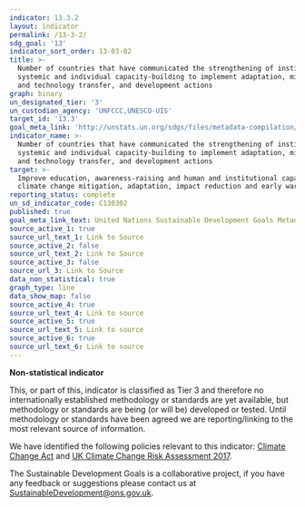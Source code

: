```yaml
---
indicator: 13.3.2
layout: indicator
permalink: /13-3-2/
sdg_goal: '13'
indicator_sort_order: 13-03-02
title: >-
  Number of countries that have communicated the strengthening of institutional,
  systemic and individual capacity-building to implement adaptation, mitigation
  and technology transfer, and development actions
graph: binary
un_designated_tier: '3'
un_custodian_agency: 'UNFCCC,UNESCO-UIS'
target_id: '13.3'
goal_meta_link: 'http://unstats.un.org/sdgs/files/metadata-compilation/Metadata-Goal-13.pdf'
indicator_name: >-
  Number of countries that have communicated the strengthening of institutional,
  systemic and individual capacity-building to implement adaptation, mitigation
  and technology transfer, and development actions
target: >-
  Improve education, awareness-raising and human and institutional capacity on
  climate change mitigation, adaptation, impact reduction and early warning
reporting_status: complete
un_sd_indicator_code: C130302
published: true
goal_meta_link_text: United Nations Sustainable Development Goals Metadata (pdf 759kB)
source_active_1: true
source_url_text_1: Link to Source
source_active_2: false
source_url_text_2: Link to Source
source_active_3: false
source_url_3: Link to Source
data_non_statistical: true
graph_type: line
data_show_map: false
source_active_4: true
source_url_text_4: Link to source
source_active_5: true
source_url_text_5: Link to source
source_active_6: true
source_url_text_6: Link to source
---
```

**Non-statistical indicator**

This, or part of this, indicator is classified as Tier 3 and therefore no internationally established methodology or standards are yet available, but methodology or standards are being (or will be) developed or tested. Until methodology or standards have been agreed we are reporting/linking to the most relevant source of information.

We have identified the following policies relevant to this indicator: [Climate Change Act](https://www.legislation.gov.uk/ukpga/2008/27/contents) and [UK Climate Change Risk Assessment 2017](https://www.gov.uk/government/publications/uk-climate-change-risk-assessment-2017).

The Sustainable Development Goals is a collaborative project, if you have any feedback or suggestions please contact us at <SustainableDevelopment@ons.gov.uk>.
